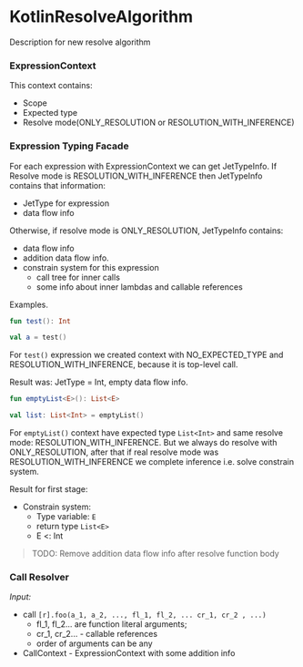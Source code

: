 # KotlinResolveAlgorithm
Description for new resolve algorithm

### ExpressionContext
This context contains:
- Scope
- Expected type
- Resolve mode(ONLY_RESOLUTION or RESOLUTION_WITH_INFERENCE)

### Expression Typing Facade
For each expression with ExpressionContext we can get JetTypeInfo.
If Resolve mode is RESOLUTION_WITH_INFERENCE then JetTypeInfo contains that information:
- JetType for expression
- data flow info

Otherwise, if resolve mode is ONLY_RESOLUTION, JetTypeInfo contains:
- data flow info
- addition data flow info.
- constrain system for this expression
	- call tree for inner calls
	- some info about inner lambdas and callable references

Examples.
```Kotlin
fun test(): Int

val a = test()
```
For `test()` expression we created context with NO_EXPECTED_TYPE and RESOLUTION_WITH_INFERENCE, because it is top-level call.

Result was: JetType = Int, empty data flow info.

```Kotlin
fun emptyList<E>(): List<E>

val list: List<Int> = emptyList()
```
For `emptyList()` context have expected type `List<Int>` and same resolve mode: RESOLUTION_WITH_INFERENCE.
But we always do resolve with ONLY_RESOLUTION, after that if real resolve mode was RESOLUTION_WITH_INFERENCE
we complete inference i.e. solve constrain system.

Result for first stage:  
- Constrain system: 
	- Type variable: `E`
	- return type `List<E>`
	- E <: Int


> TODO: Remove addition data flow info after resolve function body

### Call Resolver

*Input:*
- call `[r].foo(a_1, a_2, ..., fl_1, fl_2, ... cr_1, cr_2 , ...)`
	- fl_1, fl_2... are function literal arguments;
	- cr_1, cr_2... - callable references
	- order of arguments can be any
- CallContext - ExpressionContext with some addition info

